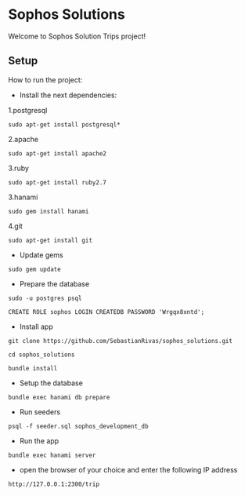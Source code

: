 # Sophos Solutions

Welcome to Sophos Solution Trips project!

## Setup

How to run the project:

+ Install the next dependencies:

1.postgresql
```
sudo apt-get install postgresql*
```
2.apache
```
sudo apt-get install apache2
```
3.ruby
```
sudo apt-get install ruby2.7
```
3.hanami
```
sudo gem install hanami
```
4.git
```
sudo apt-get install git
```

+ Update gems
```
sudo gem update
```

+ Prepare the database
```
sudo -u postgres psql

CREATE ROLE sophos LOGIN CREATEDB PASSWORD 'Wrgqx8xntd';
```

+ Install app
```
git clone https://github.com/SebastianRivas/sophos_solutions.git

cd sophos_solutions

bundle install
```

+ Setup the database
```
bundle exec hanami db prepare
```

+ Run seeders
```
psql -f seeder.sql sophos_development_db
```

+ Run the app
```
bundle exec hanami server
```

+ open the browser of your choice and enter the following IP address
```
http://127.0.0.1:2300/trip
```
